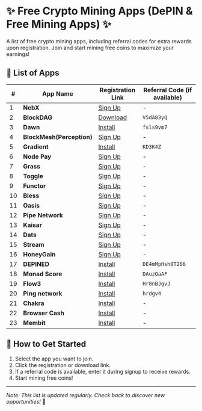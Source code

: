 # ✨ Free Crypto Mining Apps (DePIN & Free Mining Apps) ✨  

A list of free crypto mining apps, including referral codes for extra rewards upon registration. Join and start mining free coins to maximize your earnings!  

## 🚀 List of Apps  

| #  | App Name | Registration Link | Referral Code (if available) |
|----|----------|-------------------|-----------------------------|
| 1  | **NebX** | [Sign Up](https://nebx.io/login?v=21000630) | - |
| 2  | **BlockDAG** | [Download](https://apk.blockdagnetwork.io/BlockDAGv1.4.apk) | `V5dA83yQ` |
| 3  | **Dawn** | [Install](https://chromewebstore.google.com/detail/blockmesh-network/obfhoiefijlolgdmphcekifedagnkfjp) | `fsls9vm7` |
| 4  | **BlockMesh(Perception)** | [Sign Up](https://app.blockmesh.xyz/register?invite_code=5dfbe92a-8f3f-40ec-a5d6-6d343491fd8a) | - |
| 5 | **Gradient** | [Install](https://chromewebstore.google.com/detail/gradient-sentry-node/caacbgbklghmpodbdafajbgdnegacfmo) | `KD3K4Z` |
| 6 | **Node Pay** | [Sign Up](https://app.nodepay.ai/register?ref=xGz96WB6euTMrJT) | - |
| 7 | **Grass** | [Sign Up](https://app.getgrass.io/register/?referralCode=NrfFX1y8rPBB-20) | - |
| 8 | **Toggle** | [Sign Up](https://toggle.pro/sign-up/cd22bf1a-e6e9-4705-98e3-c77701ef2783) | - |
| 9 | **Functor** | [Sign Up](https://node.securitylabs.xyz/?from=extension&type=signin&referralCode=cm31g1i9f5q6hmo1by32rx7l7) | - |
| 10 | **Bless** | [Sign Up](https://bless.network/dashboard?ref=BE3JR9) | - |
| 11 | **Oasis** | [Sign Up](https://r.oasis.ai/84f1f3bfb6ad63c1) | - |
| 12 | **Pipe Network** | [Sign Up](https://pipecdn.app/signup?ref=aWFtYWtpZD) | - |
| 13 | **Kaisar** | [Sign Up](https://zero.kaisar.io/register?ref=QdKziI222) | - |
| 14 | **Dats** | [Sign Up](https://t.me/DATSAPP_bot/datsapp?startapp=6713068747) | - |
| 15 | **Stream** | [Sign Up](https://app.allstream.ai/index?referralCode=jhnJinLO) | - |
| 16 | **HoneyGain** | [Sign Up](https://r.honeygain.me/IAMAKB99EF) | - |
| 17 | **DEPINED** | [Install](https://chromewebstore.google.com/detail/depined/pjlappmodaidbdjhmhifbnnmmkkicjoc) | `DE4mMpHsh0T266` |
| 18 | **Monad Score** | [Install](https://monadscore.xyz/signup/r/DAuzQaAF) | `DAuzQaAF` |
| 19 | **Flow3** | [Install](https://dashboard.flow3.tech/?ref=Hr8nBJgvJ) | `Hr8nBJgvJ` |
| 20 | **Ping network** | [Install](https://chromewebstore.google.com/detail/ping-network-vpn/geeedmdpncfeomhgbjeafcahepjelimg?utm_source=main) | `hrdgv4` |
| 21 | **Chakra** | [Install](https://app.chakra.dev/?ref=E6AGGY) | - |
| 22 | **Browser Cash** | [Install](https://app.browser.cash/install?ref=0mu1wyhx) | - |
| 23 | **Membit** | [Install](https://hunter.membit.ai/?code=KKMWSCZJ) | - |

## 📌 How to Get Started  
1. Select the app you want to join.  
2. Click the registration or download link.  
3. If a referral code is available, enter it during signup to receive rewards.  
4. Start mining free coins!  

---  

*Note: This list is updated regularly. Check back to discover new opportunities!* 🚀
